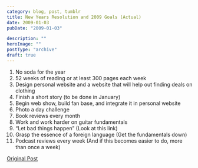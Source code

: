 ```yaml
---
category: blog, post, tumblr
title: New Years Resolution and 2009 Goals (Actual)
date: 2009-01-03
pubDate: "2009-01-03"

description: ""
heroImage: ""
postType: "archive"
draft: true
---
```


1. No soda for the year
2. 52 weeks of reading or at least 300 pages each week
3. Design personal website and a website that will help out finding deals on clothing
4. Finish a short story (to be done in January)
5. Begin web show, build fan base, and integrate it in personal website
6. Photo a day challenge
7. Book reviews every month
8. Work and work harder on guitar fundamentals
9. “Let bad things happen” (Look at this link)
10. Grasp the essence of a foreign language (Get the fundamentals down)
11. Podcast reviews every week (And if this becomes easier to do, more than once a week)

[Original Post](https://jermspeaks.com/post/68228651/new-years-resolution-and-2009-goals-actual)
